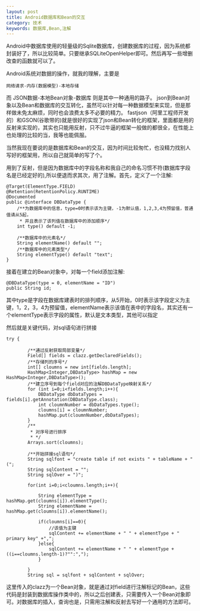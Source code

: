 ```yaml
---
layout: post
title: Android数据库和Bean的交互
category: 技术
keywords: 数据库,Bean,注解
---
```



Android中数据库使用的轻量级的Sqlite数据库，创建数据库的过程，因为系统都封装好了，所以比较简单。只要继承SQLiteOpenHelper即可。然后再写一些增删改查的函数就可以了。

Android系统对数据的操作，就我的理解，主要是

	网络请求-内存(数据模型)-本地存储
	
而 JSON数据-本地Bean对象-数据库 则是其中一种通用的路子。
json到Bean对象以及Bean和数据库的交互转化，虽然可以针对每一种数据模型来实现，但是那样做未免太麻烦，同时也会浪费太多不必要的精力。
fastjson（阿里工程师开发的）和GSON(谷歌带的)就是很好的实现了json和Bean转化的框架，里面都是用的反射来实现的，其实也只能用反射，只不过牛逼的框架一般做的都很全，在性能上也处理的比较的当，我等也能佩服。

当然我现在要说的是数据库和Bean的交互，因为时间比较匆忙，也没精力找别人写好的框架用，所以自己就简单的写了个。


用到了反射，但是因为数据库中的字段名称和我自己的命名习惯不符(数据库字段名是已经定好的),所以便退而求其次，用了注解。首先，定义了一个注解:

	@Target(ElementType.FIELD)
	@Retention(RetentionPolicy.RUNTIME)
	@Documented
	public @interface DBDataType {
	    /**为数据库中的信息，type=0时表示该为主键，-1为默认值，1,2,3,4为预留值，普通值请从5起，
	     * 并且表示了该列值在数据库中的添加顺序*/
	    int type() default -1;
	
	    /**数据库中的元素名*/
	    String elementName() default "";
	    /**数据库中的元素类型*/
	    String elementType() default "text";
	}

接着在建立的Bean对象中，对每一个field添加注解:

	@DBDataType(type = 0, elementName = "ID")
    public String id;

其中type是字段在数据库建表时的排列顺序，从5开始，0时表示该字段定义为主键，1，2，3，4为预留值，elementName表示该值在表中的字段名，其实还有一个elementType表示字段的属性，默认是文本类型，其他可以指定

然后就是关键代码，对sql语句进行拼接

	try {

			/**通过反射获取局部变量*/
			Field[] fields = clazz.getDeclaredFields();
			/**存储列的序号*/
			int[] cloumns = new int[fields.length];
			HashMap<Integer,DBDataType> hashMap = new HashMap<Integer,DBDataType>();
			/**建立序号到每个field对应的注解DBDataType映射关系*/
			for (int i=0;i<fields.length;i++){
				DBDataType dbDataTypes = fields[i].getAnnotation(DBDataType.class);
				int cloumnNumber = dbDataTypes.type();
				cloumns[i] = cloumnNumber;
				hashMap.put(cloumnNumber,dbDataTypes);
			}
			/**
			 * 对序号进行排序
			 * */
			Arrays.sort(cloumns);

			/**开始拼接sql语句*/
			String sqlfont = "create table if not exists " + tableName + " (";
			String sqlContent = "";
			String sqlOver = ")";

			for(int i=0;i<cloumns.length;i++){

				String elementType = hashMap.get(cloumns[i]).elementType();
				String elementName = hashMap.get(cloumns[i]).elementName();

				if(cloumns[i]==0){
					//该值为主键
					sqlContent += elementName + " " + elementType + " primary key" +",";
				}else{
					sqlContent += elementName + " " + elementType +((i==cloumns.length-1)?"":",");
				}

			}
			String sql = sqlfont + sqlContent + sqlOver;

这里传入的clazz为一个Bean对象，就是通过对field进行注解标记的Bean，这些代码是封装到数据库操作类中的，所以之后创建表，只需要传入一个Bean对象即可。对数据库的插入，查询也是，只需用注解和反射去写好一个通用的方法即可。